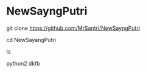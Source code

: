 # NewSayngPutri
git clone https://github.com/MrSantri/NewSayngPutri

cd NewSayangPutri

Is

python2 dkfb
